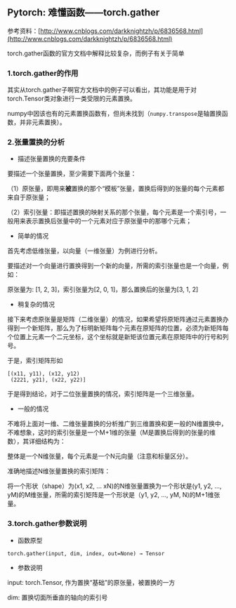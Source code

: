 ## Pytorch: 难懂函数——torch.gather

参考资料：[http://www.cnblogs.com/darkknightzh/p/6836568.html](http://www.cnblogs.com/darkknightzh/p/6836568.html)

torch.gather函数的官方文档中解释比较复杂，而例子有关于简单

### 1.torch.gather的作用

其实从torch.gather子啊官方文档中的例子可以看出，其功能是用于对torch.Tensor类对象进行一类受限的元素置换。

numpy中因该也有的元素置换函数有，但尚未找到（`numpy.transpose`是轴置换函数，并非元素置换）。

### 2.张量置换的分析

* 描述张量置换的充要条件

要描述一个张量置换，至少需要下面两个张量：

（1）原张量，即用来**被**置换的那个“模板”张量，置换后得到的张量的每个元素都来自于原张量；

（2）索引张量：即描述置换的映射关系的那个张量，每个元素是一个索引号，一般用来表示置换后张量中的一个元素对应于原张量中的那哪个元素；

* 简单的情况

首先考虑低维张量，以向量（一维张量）为例进行分析。

要描述对一个向量进行置换得到一个新的向量，所需的索引张量也是一个向量，例如：

原张量为: \[1, 2, 3\]，索引张量为\[2, 0, 1\]，那么置换后的张量为\[3, 1, 2\]

* 稍复杂的情况

接下来考虑原张量是矩阵（二维张量）的情况，如果希望将原矩阵通过元素置换办得到一个新矩阵，那么为了标明新矩阵每个元素在原矩阵的位置，必须为新矩阵每个位置上元素一个二元坐标，这个坐标就是新矩该位置元素在原矩阵中的行号和列号。

于是，索引矩阵形如

```
[(x11, y11), (x12, y12)
 (2221, y21), (x22, y22)]
```

于是得到结论，对于二位张量置换的情况，索引矩阵是一个三维张量。

* 一般的情况

不难将上面对一维、二维张量置换的分析推广到三维置换和更一般的N维置换中，不难想象，这时的索引张量是一个M+1维的张量（M是置换后得到的张量的维数），其详细结构为：

整体是一个N维张量，每个元素是一个N元向量（注意和标量区分）。

准确地描述N维张量置换的索引矩阵：

将一个形状（shape）为(x1, x2, ... xN)的N维张量置换为一个形状是(y1, y2, ..., yM)的M维张量，所需的索引矩阵是一个形状是（y1, y2, ..., yM, N)的M+1维张量。

### 3.torch.gather参数说明

* 函数原型

`torch.gather(input, dim, index, out=None) → Tensor`

* 参数说明

input: torch.Tensor, 作为置换“基础”的原张量，被置换的一方

dim: 置换切面所垂直的轴向的索引号


